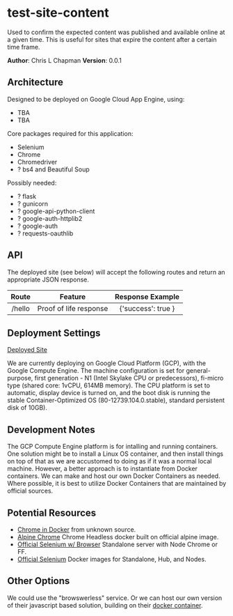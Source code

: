 # test-site-content

Used to confirm the expected content was published and available online at a given time. This is useful for sites that expire the content after a certain time frame.

**Author**: Chris L Chapman
**Version**: 0.0.1

## Architecture

Designed to be deployed on Google Cloud App Engine, using:

- TBA
- TBA

Core packages required for this application:

- Selenium
- Chrome
- Chromedriver
- ? bs4 and Beautiful Soup

Possibly needed:

- ? flask
- ? gunicorn
- ? google-api-python-client
- ? google-auth-httplib2
- ? google-auth
- ? requests-oauthlib

## API

The deployed site (see below) will accept the following routes and return an appropriate JSON response.

| Route              | Feature                                      | Response Example
|:------------------:|:--------------------------------------------:|:------------------:|
| /hello             | Proof of life response                       | {'success': true } |

## Deployment Settings

[Deployed Site](https://www.bacchusinfluencerplatform.com)

We are currently deploying on Google Cloud Platform (GCP), with the Google Compute Engine. The machine configuration is set for general-purpose, first generation - N1 (Intel Skylake CPU or predecessors), fi-micro type (shared core: 1vCPU, 614MB memory). The CPU platform is set to automatic, display device is turned on, and the boot disk is running the stable Container-Optimized OS (80-12739.104.0.stable), standard persistent disk of 10GB).

## Development Notes

The GCP Compute Engine platform is for intalling and running containers. One solution might be to install a Linux OS container, and then install things on top of that as we are accustomed to doing as if it was a normal local machine. However, a better approach is to instantiate from Docker containers. We can make and host our own Docker Containers as needed. Where possible, it is best to utilize Docker Containers that are maintained by official sources.



## Potential Resources

- [Chrome in Docker](https://github.com/c0b/chrome-in-docker) from unknown source.
- [Alpine Chrome](https://github.com/Zenika/alpine-chrome) Chrome Headless docker built on official alpine image.
- [Official Selenium w/ Browser](https://github.com/SeleniumHQ/docker-selenium) Standalone server with Node Chrome or FF.
- [Official Selenium](https://github.com/SeleniumHQ/docker-selenium) Docker images for Standalone, Hub, and Nodes.

## Other Options

We could use the "browswerless" service. Or we can host our own version of their javascript based solution, building on their [docker container](https://hub.docker.com/r/browserless/chrome).
